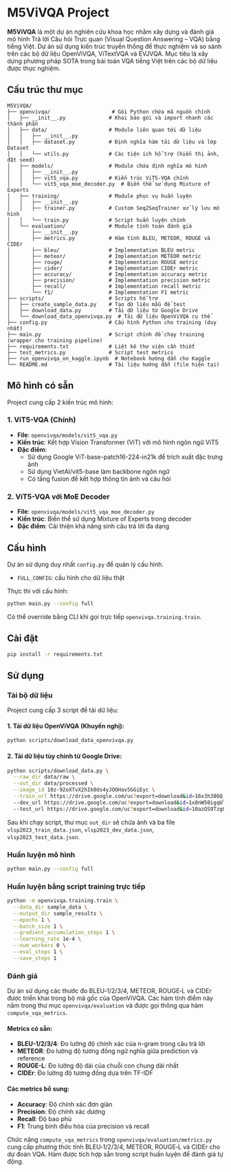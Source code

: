 
# M5ViVQA Project

**M5ViVQA** là một dự án nghiên cứu khoa học nhằm xây dựng và đánh giá mô hình Trả lời Câu hỏi Trực quan (Visual Question Answering – VQA) bằng tiếng Việt. Dự án sử dụng kiến trúc truyền thống để thực nghiệm và so sánh trên các bộ dữ liệu OpenViVQA, ViTextVQA và EVJVQA. Mục tiêu là xây dựng phương pháp SOTA trong bài toán VQA tiếng Việt trên các bộ dữ liệu được thực nghiệm.

## Cấu trúc thư mục

```
M5ViVQA/
├── openvivqa/                    # Gói Python chứa mã nguồn chính
│   ├── __init__.py              # Khai báo gói và import nhanh các thành phần
│   ├── data/                    # Module liên quan tới dữ liệu
│   │   ├── __init__.py
│   │   ├── dataset.py           # Định nghĩa hàm tải dữ liệu và lớp Dataset
│   │   └── utils.py             # Các tiện ích hỗ trợ (hiển thị ảnh, đặt seed)
│   ├── models/                  # Module chứa định nghĩa mô hình
│   │   ├── __init__.py
│   │   ├── vit5_vqa.py          # Kiến trúc ViT5-VQA chính
│   │   └── vit5_vqa_moe_decoder.py  # Biến thể sử dụng Mixture of Experts
│   ├── training/                # Module phục vụ huấn luyện
│   │   ├── __init__.py
│   │   ├── trainer.py           # Custom Seq2SeqTrainer xử lý lưu mô hình
│   │   └── train.py             # Script huấn luyện chính
│   └── evaluation/              # Module tính toán đánh giá
│       ├── __init__.py
│       ├── metrics.py           # Hàm tính BLEU, METEOR, ROUGE và CIDEr
│       ├── bleu/                # Implementation BLEU metric
│       ├── meteor/              # Implementation METEOR metric
│       ├── rouge/               # Implementation ROUGE metric
│       ├── cider/               # Implementation CIDEr metric
│       ├── accuracy/            # Implementation accuracy metric
│       ├── precision/           # Implementation precision metric
│       ├── recall/              # Implementation recall metric
│       └── f1/                  # Implementation F1 metric
├── scripts/                     # Scripts hỗ trợ
│   ├── create_sample_data.py    # Tạo dữ liệu mẫu để test
│   ├── download_data.py         # Tải dữ liệu từ Google Drive
│   └── download_data_openvivqa.py  # Tải dữ liệu OpenViVQA cụ thể
├── config.py                    # Cấu hình Python cho training (duy nhất)
├── main.py                      # Script chính để chạy training (wrapper cho training pipeline)
├── requirements.txt             # Liệt kê thư viện cần thiết
├── test_metrics.py              # Script test metrics
├── run_openvivqa_on_kaggle.ipynb  # Notebook hướng dẫn cho Kaggle
└── README.md                    # Tài liệu hướng dẫn (file hiện tại)
```

## Mô hình có sẵn

Project cung cấp 2 kiến trúc mô hình:

### 1. ViT5-VQA (Chính)
- **File**: `openvivqa/models/vit5_vqa.py`
- **Kiến trúc**: Kết hợp Vision Transformer (ViT) với mô hình ngôn ngữ ViT5
- **Đặc điểm**: 
  - Sử dụng Google ViT-base-patch16-224-in21k để trích xuất đặc trưng ảnh
  - Sử dụng VietAI/vit5-base làm backbone ngôn ngữ
  - Có tầng fusion để kết hợp thông tin ảnh và câu hỏi

### 2. ViT5-VQA với MoE Decoder
- **File**: `openvivqa/models/vit5_vqa_moe_decoder.py`
- **Kiến trúc**: Biến thể sử dụng Mixture of Experts trong decoder
- **Đặc điểm**: Cải thiện khả năng sinh câu trả lời đa dạng

## Cấu hình

Dự án sử dụng duy nhất `config.py` để quản lý cấu hình.
- `FULL_CONFIG`: cấu hình cho dữ liệu thật

Thực thi với cấu hình:
```bash
python main.py --config full
```

Có thể override bằng CLI khi gọi trực tiếp `openvivqa.training.train`.

## Cài đặt

```bash
pip install -r requirements.txt
```

## Sử dụng

### Tải bộ dữ liệu

Project cung cấp 3 script để tải dữ liệu:

#### 1. Tải dữ liệu OpenViVQA (Khuyến nghị):
```bash
python scripts/download_data_openvivqa.py
```

#### 2. Tải dữ liệu tùy chỉnh từ Google Drive:
```bash
python scripts/download_data.py \
  --raw_dir data/raw \
  --out_dir data/processed \
  --image_id 10z-92oXTvX2hIk0ds4yJOOHav5GGiEyc \
  --train_url https://drive.google.com/uc?export=download&id=16x3h386Q_2UfCxT_3vXmPuXLScxid9L6 \
  --dev_url https://drive.google.com/uc?export=download&id=1x8nW50igqUT90LUqmL5h66LoCYkkPTZA \
  --test_url https://drive.google.com/uc?export=download&id=10azOS9TzgQl8HrztbexlKh08pkyMb4m5
```

Sau khi chạy script, thư mục `out_dir` sẽ chứa ảnh và ba file
`vlsp2023_train_data.json`, `vlsp2023_dev_data.json`, `vlsp2023_test_data.json`.

### Huấn luyện mô hình
```bash
python main.py --config full
```

### Huấn luyện bằng script training trực tiếp
```bash
python -m openvivqa.training.train \
  --data_dir sample_data \
  --output_dir sample_results \
  --epochs 1 \
  --batch_size 1 \
  --gradient_accumulation_steps 1 \
  --learning_rate 1e-4 \
  --num_workers 0 \
  --eval_steps 1 \
  --save_steps 1
```

### Đánh giá

Dự án sử dụng các thước đo BLEU‑1/2/3/4, METEOR, ROUGE‑L và CIDEr được triển khai trong bộ mã gốc của OpenViVQA. Các hàm tính điểm này nằm trong thư mục `openvivqa/evaluation` và được gọi thông qua hàm `compute_vqa_metrics`.

#### Metrics có sẵn:
- **BLEU-1/2/3/4**: Đo lường độ chính xác của n-gram trong câu trả lời
- **METEOR**: Đo lường độ tương đồng ngữ nghĩa giữa prediction và reference
- **ROUGE-L**: Đo lường độ dài của chuỗi con chung dài nhất
- **CIDEr**: Đo lường độ tương đồng dựa trên TF-IDF

#### Các metrics bổ sung:
- **Accuracy**: Độ chính xác đơn giản
- **Precision**: Độ chính xác dương
- **Recall**: Độ bao phủ
- **F1**: Trung bình điều hòa của precision và recall

Chức năng `compute_vqa_metrics` trong `openvivqa/evaluation/metrics.py` cung cấp phương thức tính BLEU‑1/2/3/4, METEOR, ROUGE‑L và CIDEr cho dự đoán VQA. Hàm được tích hợp sẵn trong script huấn luyện để đánh giá tự động.
